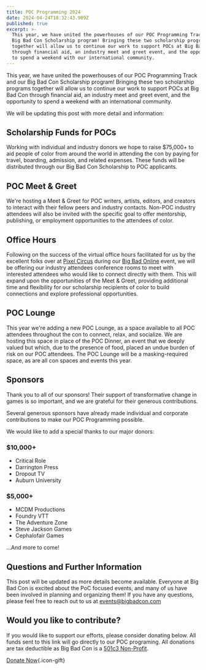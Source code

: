 ```yaml
---
title: POC Programming 2024
date: 2024-04-24T18:32:43.909Z
published: true
excerpt: >-
  This year, we have united the powerhouses of our POC Programming Track and our
  Big Bad Con Scholarship program! Bringing these two scholarship programs
  together will allow us to continue our work to support POCs at Big Bad Con
  through financial aid, an industry meet and greet event, and the opportunity
  to spend a weekend with our international community.
---
```


This year, we have united the powerhouses of our POC Programming Track and our Big Bad Con Scholarship program! Bringing these two scholarship programs together will allow us to continue our work to support POCs at Big Bad Con through financial aid, an industry meet and greet event, and the opportunity to spend a weekend with an international community.

We will be updating this post with more detail and information:

## Scholarship Funds for POCs

Working with individual and industry donors we hope to raise $75,000+ to aid people of color from around the world in attending the con by paying for travel, boarding, admission, and related expenses. These funds will be distributed through our Big Bad Con Scholarship to POC applicants. 

## POC Meet & Greet

We're hosting a Meet & Greet for POC writers, artists, editors, and creators to interact with their fellow peers and industry contacts. Non-POC industry attendees will also be invited with the specific goal to offer mentorship, publishing, or employment opportunities to the attendees of color.

## Office Hours

Following on the success of the virtual office hours facilitated for us by the excellent folks over at [Pixel Circus](https://www.twitch.tv/pixelcircus/) during our [Big Bad Online](https://www.youtube.com/playlist?list=PLY22glPJVwSJHx2z80YFb1h9Md-cZmZM0) event, we will be offering our industry attendees conference rooms to meet with interested attendees who would like to connect directly with them. This will expand upon the opportunities of the Meet & Greet, providing additional time and flexibility for our scholarship recipients of color to build connections and explore professional opportunities.

## POC Lounge

This year we're adding a new POC Lounge, as a space available to all POC attendees throughout the con to connect, relax, and socialize. We are hosting this space in place of the POC Dinner, an event that we deeply valued but which, due to the presence of food, placed an undue burden of risk on our POC attendees. The POC Lounge will be a masking-required space, as are all con spaces and events this year.

## Sponsors

Thank you to all of our sponsors! Their support of transformative change in games is so important, and we are grateful for their generous contributions.

Several generous sponsors have already made individual and corporate contributions to make our POC Programming possible.

We would like to add a special thanks to our major donors:

### $10,000+

* Critical Role
* Darrington Press
* Dropout TV
* Auburn University

### $5,000+

* MCDM Productions
* Foundry VTT
* The Adventure Zone
* Steve Jackson Games
* Cephalofair Games

...And more to come! 

## Questions and Further Information

This post will be updated as more details become available. Everyone at Big Bad Con is excited about the PoC focused events, and many of us have been involved in planning and organizing them! If you have any questions, please feel free to reach out to us at [events@bigbadcon.com](mailto:events@bigbadcon.com)

## Would you like to contribute?

If you would like to support our efforts, please consider donating below. All funds sent to this link will go directly to our POC programing. All donations are tax deductible as Big Bad Con is a [501c3 Non-Profit](https://www.bigbadcon.com/proof-of-501c3-status/).

[Donate Now](https://www.paypal.com/us/fundraiser/charity/1653860){.icon-gift}
